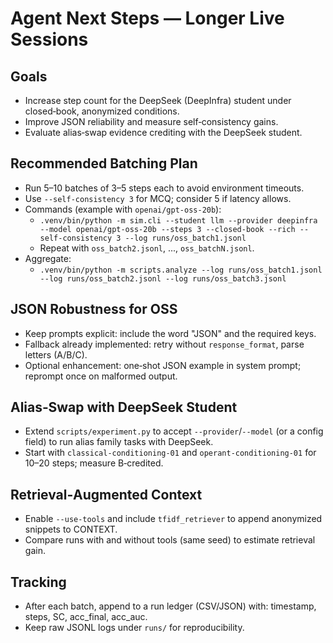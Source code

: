 # Agent Next Steps — Longer Live Sessions

## Goals
- Increase step count for the DeepSeek (DeepInfra) student under closed‑book, anonymized conditions.
- Improve JSON reliability and measure self‑consistency gains.
- Evaluate alias‑swap evidence crediting with the DeepSeek student.

## Recommended Batching Plan
- Run 5–10 batches of 3–5 steps each to avoid environment timeouts.
- Use `--self-consistency 3` for MCQ; consider 5 if latency allows.
- Commands (example with `openai/gpt-oss-20b`):
  - `.venv/bin/python -m sim.cli --student llm --provider deepinfra --model openai/gpt-oss-20b --steps 3 --closed-book --rich --self-consistency 3 --log runs/oss_batch1.jsonl`
  - Repeat with `oss_batch2.jsonl`, ..., `oss_batchN.jsonl`.
- Aggregate:
  - `.venv/bin/python -m scripts.analyze --log runs/oss_batch1.jsonl --log runs/oss_batch2.jsonl --log runs/oss_batch3.jsonl`

## JSON Robustness for OSS
- Keep prompts explicit: include the word "JSON" and the required keys.
- Fallback already implemented: retry without `response_format`, parse letters (A/B/C).
- Optional enhancement: one‑shot JSON example in system prompt; reprompt once on malformed output.

## Alias‑Swap with DeepSeek Student
- Extend `scripts/experiment.py` to accept `--provider`/`--model` (or a config field) to run alias family tasks with DeepSeek.
- Start with `classical-conditioning-01` and `operant-conditioning-01` for 10–20 steps; measure B‑credited.

## Retrieval‑Augmented Context
- Enable `--use-tools` and include `tfidf_retriever` to append anonymized snippets to CONTEXT.
- Compare runs with and without tools (same seed) to estimate retrieval gain.

## Tracking
- After each batch, append to a run ledger (CSV/JSON) with: timestamp, steps, SC, acc_final, acc_auc.
- Keep raw JSONL logs under `runs/` for reproducibility.

